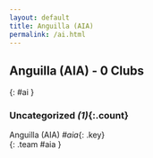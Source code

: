 ```yaml
---
layout: default
title: Anguilla (AIA)
permalink: /ai.html
---
```



## Anguilla (AIA) - 0 Clubs
{: #ai }









### Uncategorized _(1)_{:.count}


Anguilla  (AIA)  _#aia_{: .key} <br>
{: .team #aia }


 
